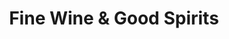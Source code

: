 ---
title: "Fine Wine & Good Spirits"
url: /lansdowne/fine-wine-und-good-spirits/
shop: Spirituosen
---